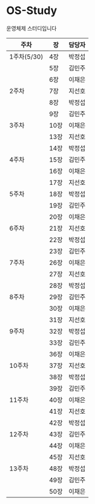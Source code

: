 # OS-Study
운영체제 스터디입니다

| 주차 | 장 | 담당자 |
| --- | --- | --- |
| 1주차(5/30) | 4장 | 박정섭 |
|  | 5장 | 김민주 |
|  | 6장 | 이채은 |
| 2주차 | 7장 | 지선호 |
|  | 8장 | 박정섭 |
|  | 9장 | 김민주 |
| 3주차 | 10장 | 이채은 |
|  | 13장 | 지선호 |
|  | 14장 | 박정섭 |
| 4주차 | 15장 | 김민주 |
|  | 16장 | 이채은 |
|  | 17장 | 지선호 |
| 5주차 | 18장 | 박정섭 |
|  | 19장 | 김민주 |
|  | 20장 | 이채은 |
| 6주차 | 21장 | 지선호 |
|  | 22장 | 박정섭 |
|  | 23장 | 김민주 |
| 7주차 | 26장 | 이채은 |
|  | 27장 | 지선호 |
|  | 28장 | 박정섭 |
| 8주차 | 29장 | 김민주 |
|  | 30장 | 이채은 |
|  | 31장 | 지선호 |
| 9주차 | 32장 | 박정섭 |
|  | 33장 | 김민주 |
|  | 36장 | 이채은 |
| 10주차 | 37장 | 지선호 |
|  | 38장 | 박정섭 |
|  | 39장 | 김민주 |
| 11주차 | 40장 | 이채은 |
|  | 41장 | 지선호 |
|  | 42장 | 박정섭 |
| 12주차 | 43장 | 김민주 |
|  | 44장 | 이채은 |
|  | 45장 | 지선호 |
| 13주차 | 48장 | 박정섭 |
|  | 49장 | 김민주 |
|  | 50장 | 이채은 |
